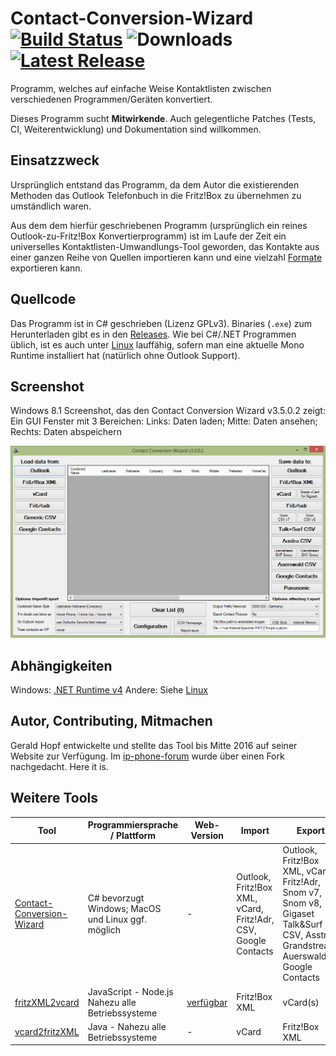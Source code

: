 # Contact-Conversion-Wizard [![Build Status](https://travis-ci.com/Rillke/Contact-Conversion-Wizard.svg?branch=master)](https://travis-ci.com/github/Rillke/Contact-Conversion-Wizard) ![Downloads](https://img.shields.io/github/downloads/Rillke/Contact-Conversion-Wizard/total.svg?style=flat) [![Latest Release](https://img.shields.io/github/v/release/Rillke/Contact-Conversion-Wizard.svg?logo=github)](https://github.com/Rillke/Contact-Conversion-Wizard/releases)

Programm, welches auf einfache Weise Kontaktlisten zwischen verschiedenen Programmen/Geräten konvertiert.

Dieses Programm sucht **Mitwirkende**. Auch gelegentliche Patches (Tests, CI, Weiterentwicklung) und Dokumentation sind willkommen.

## Einsatzzweck

Ursprünglich entstand das Programm, da dem Autor die existierenden Methoden das Outlook Telefonbuch in die Fritz!Box zu übernehmen zu umständlich waren.

Aus dem dem hierfür geschriebenen Programm (ursprünglich ein reines Outlook-zu-Fritz!Box Konvertierprogramm) ist im Laufe der Zeit ein universelles Kontaktlisten-Umwandlungs-Tool geworden, das Kontakte aus einer ganzen Reihe von Quellen importieren kann und eine vielzahl [Formate](/docs/FORMATE.md) exportieren kann.

## Quellcode

Das Programm ist in C# geschrieben (Lizenz GPLv3). Binaries (`.exe`) zum Herunterladen gibt es in den [Releases](https://github.com/Rillke/Contact-Conversion-Wizard/releases). Wie bei C#/.NET Programmen üblich, ist es auch unter [Linux](/docs/LINUX.md) lauffähig, sofern man eine aktuelle Mono Runtime installiert hat (natürlich ohne Outlook Support).

## Screenshot

Windows 8.1 Screenshot, das den Contact Conversion Wizard v3.5.0.2 zeigt: Ein GUI Fenster mit 3 Bereichen: Links: Daten laden; Mitte: Daten ansehen; Rechts: Daten abspeichern

<img src="img/Contact Conversion Wizard v3.5.0.2 - Windows.png" alt="GUI" width="625"/>

## Abhängigkeiten

Windows: [.NET Runtime v4](https://www.microsoft.com/de-de/download/details.aspx?id=17718)
Andere: Siehe [Linux](/docs/LINUX.md)

## Autor, Contributing, Mitmachen

Gerald Hopf entwickelte und stellte das Tool bis Mitte 2016 auf seiner Website zur Verfügung. Im [ip-phone-forum](https://www.ip-phone-forum.de/threads/contact-conversion-wizard.209976/page-44#post-2209489) wurde über einen Fork nachgedacht. Here it is.

## Weitere Tools

| Tool                                                                             | Programmiersprache / Plattform                                          | Web-Version                                  | Import                                                         | Export                                                                                                                             | Lizenz |
|----------------------------------------------------------------------------------|-------------------------------------------------------------------------|----------------------------------------------|----------------------------------------------------------------|------------------------------------------------------------------------------------------------------------------------------------|--------|
| [Contact-Conversion-Wizard](https://github.com/Rillke/Contact-Conversion-Wizard) | C# bevorzugt Windows; MacOS und Linux ggf. möglich                      | -                                            | Outlook, Fritz!Box XML, vCard, Fritz!Adr, CSV, Google Contacts | Outlook, Fritz!Box XML, vCard, Fritz!Adr, Snom v7, Snom v8, Gigaset Talk&Surf CSV, Asstra, Grandstream, Auerswald, Google Contacts | GPLv3  |
| [fritzXML2vcard](https://github.com/Rillke/fritzXML2vcard)                       | JavaScript - Node.js Nahezu alle Betriebssysteme                        | [verfügbar](https://blog.rillke.com/fritzXML2vcard/) | Fritz!Box XML                                                  | vCard(s)                                                                                                                           | MIT    |
| [vcard2fritzXML](https://github.com/berkholz/vcard2fritzXML)                     | Java - Nahezu alle Betriebssysteme                                        | -                                            | vCard                                                          | Fritz!Box XML                                                                                                                      | GPLv2  |
